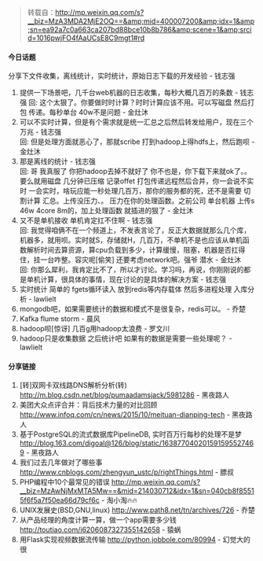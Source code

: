 > 转载自：<http://mp.weixin.qq.com/s?__biz=MzA3MDA2MjE2OQ==&amp;mid=400007200&amp;idx=1&amp;sn=ea92a7c0a663ca207bd88bce10b8b786&amp;scene=1&amp;srcid=1016pwjFO4fAaUCsE8C9mgt1#rd>

#### 今日话题

分享下文件收集，离线统计，实时统计，原始日志下载的开发经验 - 钱志强

1. 提供一下场景吧，几千台web机器的日志收集，每秒大概几百万的条数 - 钱志强
回: 这个太狠了。你要做时时计算？时时计算应该不用。可以写磁盘 然后打包 传递。每秒单台 40w不是问题 - 金灶沐
2. 可以不实时计算，但是有个需求就是统一汇总之后然后转发给用户，现在三个万兆 - 钱志强  
回: 但是处理方面就恶心了，那就scribe 打到hadoop上得hdfs上，然后跑呗 - 金灶沐
3. 那是离线的统计 - 钱志强  
回: 哥 我真服了 你把hadoop去掉不就好了 你不也是，你下载下来就ok了。。 要么就用磁盘 几分钟已压缩 记录offet  打包传递远程然后合并，你一会说不实时 一会实时，啥玩应能一秒处理几百万，那你的服务都的死，还不是需要 切割计算 汇总。上传没压力、。 压力在你的处理函数。之前公司 单台机器 上传s 46w  4core 8m的，加上处理函数 就插进的狠了 - 金灶沐
4. 又不是单机接收
单机肯定扛不住啊 - 钱志强  
回: 我觉得咱俩不在一个频道上，不发表言论了，反正大数据就那么几个库，机器多，就用呗。实时就S，存储就H，几百万，不单机不是也应该从单机函数解析时间去算资源，算cpu负载到多少，计算缓慢，阻塞，机器是否扛得住，挂一台咋整。容灾呢[偷笑] 还要考虑network吧。强爷  潜水 - 金灶沐  
回: 你那么犀利，我肯定比不了，所以才讨论。学习吗，再说，你刚刚说的都是单机计算，很具体的事情，现在讨论的是具体的解决方案 - 钱志强
5. 实时统计 简单的 fgets循环读入 放到redis等内存载体 然后多进程处理 入库分析 - lawlielt
6. mongodb吧，如果需要统计的数据和模式不是很复杂，redis可以。 - 乔楚
7. Kafka flume storm - 晨风
8. hadoop呗[惊讶] 几百g用hadoop太浪费 - 罗文川
9. hadoop只是收集数据 之后统计吧  如果有的数据是需要一些处理呢？ - lawlielt

#### 分享链接

1. [转]双网卡双线路DNS解析分析(转) http://m.blog.csdn.net/blog/pumaadamsjack/5981286 - 黑夜路人
2. 美团大众点评合并：背后技术力量的对比回顾 http://www.infoq.com/cn/news/2015/10/meituan-dianping-tech - 黑夜路人
3. 基于PostgreSQL的流式数据库PipelineDB, 实时百万行每秒的处理不是梦   http://blog.163.com/digoal@126/blog/static/163877040201591595527469 - 黑夜路人
4. 我们过去几年做对了哪些事 http://www.cnblogs.com/zhengyun_ustc/p/rightThings.html - 膘叔
5. PHP编程中10个最常见的错误 http://mp.weixin.qq.com/s?__biz=MzAwNjMxMTA5Mw==&mid=214030712&idx=1&sn=040cb8f85515f6f5a7f50ea66d79cf6c - 淘小淘🔥🔥
6. UNIX发展史(BSD,GNU,linux) http://www.path8.net/tn/archives/726 - 乔楚
7. 从产品经理的角度计算一算，做一个app需要多少钱 http://toutiao.com/i6206087327355142658 - 猿蜗
8. 用Flask实现视频数据流传输 http://python.jobbole.com/80994 - 幻觉大的很
